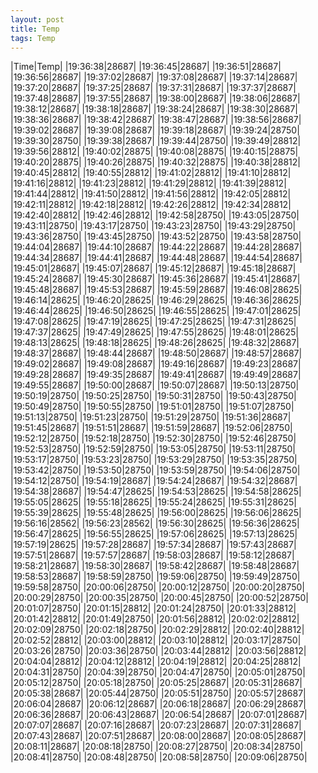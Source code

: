 ```yaml
---
layout: post
title: Temp
tags: Temp
---
```

|Time|Temp|
|19:36:38|28687|
|19:36:45|28687|
|19:36:51|28687|
|19:36:56|28687|
|19:37:02|28687|
|19:37:08|28687|
|19:37:14|28687|
|19:37:20|28687|
|19:37:25|28687|
|19:37:31|28687|
|19:37:37|28687|
|19:37:48|28687|
|19:37:55|28687|
|19:38:00|28687|
|19:38:06|28687|
|19:38:12|28687|
|19:38:18|28687|
|19:38:24|28687|
|19:38:30|28687|
|19:38:36|28687|
|19:38:42|28687|
|19:38:47|28687|
|19:38:56|28687|
|19:39:02|28687|
|19:39:08|28687|
|19:39:18|28687|
|19:39:24|28750|
|19:39:30|28750|
|19:39:38|28687|
|19:39:44|28750|
|19:39:49|28812|
|19:39:56|28812|
|19:40:02|28875|
|19:40:08|28875|
|19:40:15|28875|
|19:40:20|28875|
|19:40:26|28875|
|19:40:32|28875|
|19:40:38|28812|
|19:40:45|28812|
|19:40:55|28812|
|19:41:02|28812|
|19:41:10|28812|
|19:41:16|28812|
|19:41:23|28812|
|19:41:29|28812|
|19:41:39|28812|
|19:41:44|28812|
|19:41:50|28812|
|19:41:56|28812|
|19:42:05|28812|
|19:42:11|28812|
|19:42:18|28812|
|19:42:26|28812|
|19:42:34|28812|
|19:42:40|28812|
|19:42:46|28812|
|19:42:58|28750|
|19:43:05|28750|
|19:43:11|28750|
|19:43:17|28750|
|19:43:23|28750|
|19:43:29|28750|
|19:43:36|28750|
|19:43:45|28750|
|19:43:52|28750|
|19:43:58|28750|
|19:44:04|28687|
|19:44:10|28687|
|19:44:22|28687|
|19:44:28|28687|
|19:44:34|28687|
|19:44:41|28687|
|19:44:48|28687|
|19:44:54|28687|
|19:45:01|28687|
|19:45:07|28687|
|19:45:12|28687|
|19:45:18|28687|
|19:45:24|28687|
|19:45:30|28687|
|19:45:36|28687|
|19:45:41|28687|
|19:45:48|28687|
|19:45:53|28687|
|19:45:59|28687|
|19:46:08|28625|
|19:46:14|28625|
|19:46:20|28625|
|19:46:29|28625|
|19:46:36|28625|
|19:46:44|28625|
|19:46:50|28625|
|19:46:55|28625|
|19:47:01|28625|
|19:47:08|28625|
|19:47:19|28625|
|19:47:25|28625|
|19:47:31|28625|
|19:47:37|28625|
|19:47:49|28625|
|19:47:55|28625|
|19:48:01|28625|
|19:48:13|28625|
|19:48:18|28625|
|19:48:26|28625|
|19:48:32|28687|
|19:48:37|28687|
|19:48:44|28687|
|19:48:50|28687|
|19:48:57|28687|
|19:49:02|28687|
|19:49:08|28687|
|19:49:16|28687|
|19:49:23|28687|
|19:49:28|28687|
|19:49:35|28687|
|19:49:41|28687|
|19:49:49|28687|
|19:49:55|28687|
|19:50:00|28687|
|19:50:07|28687|
|19:50:13|28750|
|19:50:19|28750|
|19:50:25|28750|
|19:50:31|28750|
|19:50:43|28750|
|19:50:49|28750|
|19:50:55|28750|
|19:51:01|28750|
|19:51:07|28750|
|19:51:13|28750|
|19:51:23|28750|
|19:51:29|28750|
|19:51:36|28687|
|19:51:45|28687|
|19:51:51|28687|
|19:51:59|28687|
|19:52:06|28750|
|19:52:12|28750|
|19:52:18|28750|
|19:52:30|28750|
|19:52:46|28750|
|19:52:53|28750|
|19:52:59|28750|
|19:53:05|28750|
|19:53:11|28750|
|19:53:17|28750|
|19:53:23|28750|
|19:53:29|28750|
|19:53:35|28750|
|19:53:42|28750|
|19:53:50|28750|
|19:53:59|28750|
|19:54:06|28750|
|19:54:12|28750|
|19:54:19|28687|
|19:54:24|28687|
|19:54:32|28687|
|19:54:38|28687|
|19:54:47|28625|
|19:54:53|28625|
|19:54:58|28625|
|19:55:05|28625|
|19:55:18|28625|
|19:55:24|28625|
|19:55:31|28625|
|19:55:39|28625|
|19:55:48|28625|
|19:56:00|28625|
|19:56:06|28625|
|19:56:16|28562|
|19:56:23|28562|
|19:56:30|28625|
|19:56:36|28625|
|19:56:47|28625|
|19:56:55|28625|
|19:57:06|28625|
|19:57:13|28625|
|19:57:19|28625|
|19:57:28|28687|
|19:57:34|28687|
|19:57:43|28687|
|19:57:51|28687|
|19:57:57|28687|
|19:58:03|28687|
|19:58:12|28687|
|19:58:21|28687|
|19:58:30|28687|
|19:58:42|28687|
|19:58:48|28687|
|19:58:53|28687|
|19:58:59|28750|
|19:59:06|28750|
|19:59:49|28750|
|19:59:58|28750|
|20:00:06|28750|
|20:00:12|28750|
|20:00:20|28750|
|20:00:29|28750|
|20:00:35|28750|
|20:00:45|28750|
|20:00:52|28750|
|20:01:07|28750|
|20:01:15|28812|
|20:01:24|28750|
|20:01:33|28812|
|20:01:42|28812|
|20:01:49|28750|
|20:01:56|28812|
|20:02:02|28812|
|20:02:09|28750|
|20:02:18|28750|
|20:02:29|28812|
|20:02:40|28812|
|20:02:52|28812|
|20:03:00|28812|
|20:03:10|28812|
|20:03:17|28750|
|20:03:26|28750|
|20:03:36|28750|
|20:03:44|28812|
|20:03:56|28812|
|20:04:04|28812|
|20:04:12|28812|
|20:04:19|28812|
|20:04:25|28812|
|20:04:31|28750|
|20:04:39|28750|
|20:04:47|28750|
|20:05:01|28750|
|20:05:12|28750|
|20:05:18|28750|
|20:05:25|28687|
|20:05:31|28687|
|20:05:38|28687|
|20:05:44|28750|
|20:05:51|28750|
|20:05:57|28687|
|20:06:04|28687|
|20:06:12|28687|
|20:06:18|28687|
|20:06:29|28687|
|20:06:36|28687|
|20:06:43|28687|
|20:06:54|28687|
|20:07:01|28687|
|20:07:07|28687|
|20:07:16|28687|
|20:07:23|28687|
|20:07:31|28687|
|20:07:43|28687|
|20:07:51|28687|
|20:08:00|28687|
|20:08:05|28687|
|20:08:11|28687|
|20:08:18|28750|
|20:08:27|28750|
|20:08:34|28750|
|20:08:41|28750|
|20:08:48|28750|
|20:08:58|28750|
|20:09:06|28750|
